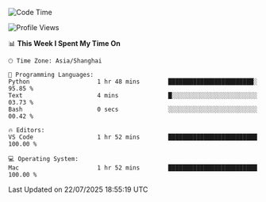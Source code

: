 <!--START_SECTION:waka-->
![Code Time](http://img.shields.io/badge/Code%20Time-557%20hrs%2030%20mins-blue)

![Profile Views](http://img.shields.io/badge/Profile%20Views-3-blue)

📊 **This Week I Spent My Time On** 

```text
🕑︎ Time Zone: Asia/Shanghai

💬 Programming Languages: 
Python                   1 hr 48 mins        ████████████████████████░   95.85 % 
Text                     4 mins              █░░░░░░░░░░░░░░░░░░░░░░░░   03.73 % 
Bash                     0 secs              ░░░░░░░░░░░░░░░░░░░░░░░░░   00.42 % 

🔥 Editors: 
VS Code                  1 hr 52 mins        █████████████████████████   100.00 % 

💻 Operating System: 
Mac                      1 hr 52 mins        █████████████████████████   100.00 % 
```


 Last Updated on 22/07/2025 18:55:19 UTC
<!--END_SECTION:waka-->
